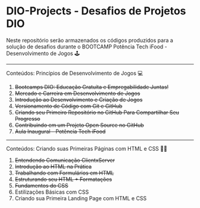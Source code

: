 # DIO-Projects - Desafios de Projetos DIO

Neste repositório serão armazenados os códigos produzidos para a solução de desafios durante o BOOTCAMP Potência Tech iFood - Desenvolvimento de Jogos 🕹

---
Conteúdos: Princípios de Desenvolvimento de Jogos 💻

1. <s>Bootcamps DIO: Educação Gratuita e Empregabilidade Juntas!</s>
2. <s>Mercado e Carreira em Desenvolvimento de Jogos</s>
3. <s>Introdução ao Desenvolvimento e Criação de Jogos</s>
4. <s>Versionamento de Código com Git e GitHub</s>
5. <s>Criando seu Primeiro Repositório no GitHub Para Compartilhar Seu Progresso</s>
6. <s>Contribuindo em um Projeto Open Source no GitHub</s>
7. <s>Aula Inaugural - Potência Tech iFood</s>

---
Conteúdos: Criando suas Primeiras Páginas com HTML e CSS 👩‍💻

1. <s>Entendendo Comunicação ClientxServer</s>
2. <s>Introdução ao HTML na Prática</s>
3. <s>Trabalhando com Formulários em HTML</s>
4. <s>Estruturando seu HTML + Formatações</s>
5. <s>Fundamentos do CSS</s>
6. Estilizações Básicas com CSS
7. Criando sua Primeira Landing Page com HTML e CSS
